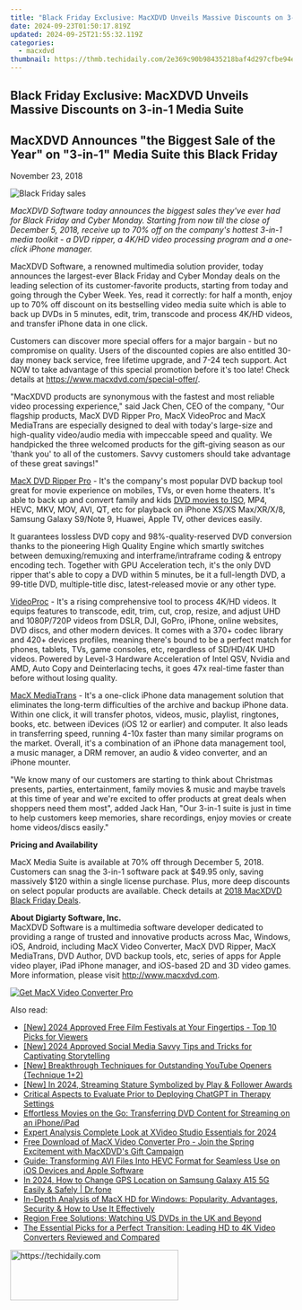 ```yaml
---
title: "Black Friday Exclusive: MacXDVD Unveils Massive Discounts on 3-in-1 Media Suite"
date: 2024-09-23T01:50:17.819Z
updated: 2024-09-25T21:55:32.119Z
categories:
  - macxdvd
thumbnail: https://thmb.techidaily.com/2e369c90b98435218baf4d297cfbe94e377c61af5c1d1c6b298751c3dd981af2.jpg
---
```


## Black Friday Exclusive: MacXDVD Unveils Massive Discounts on 3-in-1 Media Suite

## MacXDVD Announces "the Biggest Sale of the Year" on "3-in-1" Media Suite this Black Friday

November 23, 2018

![Black Friday sales](https://www.macxdvd.com/press-room/image/black-friday-giveaway.jpg) 

_MacXDVD Software today announces the biggest sales they've ever had for Black Friday and Cyber Monday. Starting from now till the close of December 5, 2018, receive up to 70% off on the company's hottest 3-in-1 media toolkit - a DVD ripper, a 4K/HD video processing program and a one-click iPhone manager._

MacXDVD Software, a renowned multimedia solution provider, today announces the largest-ever Black Friday and Cyber Monday deals on the leading selection of its customer-favorite products, starting from today and going through the Cyber Week. Yes, read it correctly: for half a month, enjoy up to 70% off discount on its bestselling video media suite which is able to back up DVDs in 5 minutes, edit, trim, transcode and process 4K/HD videos, and transfer iPhone data in one click.

Customers can discover more special offers for a major bargain - but no compromise on quality. Users of the discounted copies are also entitled 30-day money back service, free lifetime upgrade, and 7-24 tech support. Act NOW to take advantage of this special promotion before it's too late! Check details at <https://www.macxdvd.com/special-offer/>.

"MacXDVD products are synonymous with the fastest and most reliable video processing experience," said Jack Chen, CEO of the company, "Our flagship products, MacX DVD Ripper Pro, MacX VideoProc and MacX MediaTrans are especially designed to deal with today's large-size and high-quality video/audio media with impeccable speed and quality. We handpicked the three welcomed products for the gift-giving season as our 'thank you' to all of the customers. Savvy customers should take advantage of these great savings!"

[MacX DVD Ripper Pro](https://tools.techidaily.com/macxdvd/products/) \- It's the company's most popular DVD backup tool great for movie experience on mobiles, TVs, or even home theaters. It's able to back up and convert family and kids [DVD movies to ISO](https://tools.techidaily.com/macxdvd/products/), MP4, HEVC, MKV, MOV, AVI, QT, etc for playback on iPhone XS/XS Max/XR/X/8, Samsung Galaxy S9/Note 9, Huawei, Apple TV, other devices easily. 

It guarantees lossless DVD copy and 98%-quality-reserved DVD conversion thanks to the pioneering High Quality Engine which smartly switches between demuxing/remuxing and interframe/intraframe coding & entropy encoding tech. Together with GPU Acceleration tech, it's the only DVD ripper that's able to copy a DVD within 5 minutes, be it a full-length DVD, a 99-title DVD, multiple-title disc, latest-released movie or any other type.

[VideoProc](https://tools.techidaily.com/macxdvd/products/) \- It's a rising comprehensive tool to process 4K/HD videos. It equips features to transcode, edit, trim, cut, crop, resize, and adjust UHD and 1080P/720P videos from DSLR, DJI, GoPro, iPhone, online websites, DVD discs, and other modern devices. It comes with a 370+ codec library and 420+ devices profiles, meaning there's bound to be a perfect match for phones, tablets, TVs, game consoles, etc, regardless of SD/HD/4K UHD videos. Powered by Level-3 Hardware Acceleration of Intel QSV, Nvidia and AMD, Auto Copy and Deinterlacing techs, it goes 47x real-time faster than before without losing quality.

[MacX MediaTrans](https://tools.techidaily.com/macxdvd/products/) \- It's a one-click iPhone data management solution that eliminates the long-term difficulties of the archive and backup iPhone data. Within one click, it will transfer photos, videos, music, playlist, ringtones, books, etc. between iDevices (iOS 12 or earlier) and computer. It also leads in transferring speed, running 4-10x faster than many similar programs on the market. Overall, it's a combination of an iPhone data management tool, a music manager, a DRM remover, an audio & video converter, and an iPhone mounter.

"We know many of our customers are starting to think about Christmas presents, parties, entertainment, family movies & music and maybe travels at this time of year and we're excited to offer products at great deals when shoppers need them most", added Jack Han, "Our 3-in-1 suite is just in time to help customers keep memories, share recordings, enjoy movies or create home videos/discs easily."

**Pricing and Availability** 

MacX Media Suite is available at 70% off through December 5, 2018\. Customers can snag the 3-in-1 software pack at $49.95 only, saving massively $120 within a single license purchase. Plus, more deep discounts on select popular products are available. Check details at [2018 MacXDVD Black Friday Deals](https://tools.techidaily.com/macxdvd/products/).

**About Digiarty Software, Inc.**  
 MacXDVD Software is a multimedia software developer dedicated to providing a range of trusted and innovative products across Mac, Windows, iOS, Android, including MacX Video Converter, MacX DVD Ripper, MacX MediaTrans, DVD Author, DVD backup tools, etc, series of apps for Apple video player, iPad iPhone manager, and iOS-based 2D and 3D video games. More information, please visit http://www.macxdvd.com. 

[![Get MacX Video Converter Pro](https://www.macxdvd.com/press-room/../adv/mvcp-banner-r.jpg)](https://tools.techidaily.com/macxdvd/products/)

<ins class="adsbygoogle"
     style="display:block"
     data-ad-format="autorelaxed"
     data-ad-client="ca-pub-7571918770474297"
     data-ad-slot="1223367746"></ins>

<ins class="adsbygoogle"
     style="display:block"
     data-ad-client="ca-pub-7571918770474297"
     data-ad-slot="8358498916"
     data-ad-format="auto"
     data-full-width-responsive="true"></ins>

<span class="atpl-alsoreadstyle">Also read:</span>
<div><ul>
<li><a href="https://eaxpv-info.techidaily.com/new-2024-approved-free-film-festivals-at-your-fingertips-top-10-picks-for-viewers/"><u>[New] 2024 Approved Free Film Festivals at Your Fingertips - Top 10 Picks for Viewers</u></a></li>
<li><a href="https://facebook-videos.techidaily.com/new-2024-approved-social-media-savvy-tips-and-tricks-for-captivating-storytelling/"><u>[New] 2024 Approved Social Media Savvy Tips and Tricks for Captivating Storytelling</u></a></li>
<li><a href="https://youtube-sure.techidaily.com/reakthrough-techniques-for-outstanding-youtube-openers-technique-1plus2/"><u>[New] Breakthrough Techniques for Outstanding YouTube Openers (Technique 1+2)</u></a></li>
<li><a href="https://youtube-docs.techidaily.com/n-2024-streaming-stature-symbolized-by-play-and-follower-awards/"><u>[New] In 2024, Streaming Stature Symbolized by Play & Follower Awards</u></a></li>
<li><a href="https://tech-revival.techidaily.com/critical-aspects-to-evaluate-prior-to-deploying-chatgpt-in-therapy-settings/"><u>Critical Aspects to Evaluate Prior to Deploying ChatGPT in Therapy Settings</u></a></li>
<li><a href="https://dvd-bd.techidaily.com/effortless-movies-on-the-go-transferring-dvd-content-for-streaming-on-an-iphoneipad/"><u>Effortless Movies on the Go: Transferring DVD Content for Streaming on an iPhone/iPad</u></a></li>
<li><a href="https://some-techniques.techidaily.com/expert-analysis-complete-look-at-xvideo-studio-essentials-for-2024/"><u>Expert Analysis Complete Look at XVideo Studio Essentials for 2024</u></a></li>
<li><a href="https://dvd-bd.techidaily.com/free-download-of-macx-video-converter-pro-join-the-spring-excitement-with-macxdvds-gift-campaign/"><u>Free Download of MacX Video Converter Pro - Join the Spring Excitement with MacXDVD's Gift Campaign</u></a></li>
<li><a href="https://dvd-bd.techidaily.com/guide-transforming-avi-files-into-hevc-format-for-seamless-use-on-ios-devices-and-apple-software/"><u>Guide: Transforming AVI Files Into HEVC Format for Seamless Use on iOS Devices and Apple Software</u></a></li>
<li><a href="https://location-social.techidaily.com/in-2024-how-to-change-gps-location-on-samsung-galaxy-a15-5g-easily-and-safely-drfone-by-drfone-virtual-android/"><u>In 2024, How to Change GPS Location on Samsung Galaxy A15 5G Easily & Safely | Dr.fone</u></a></li>
<li><a href="https://dvd-bd.techidaily.com/in-depth-analysis-of-macx-hd-for-windows-popularity-advantages-security-and-how-to-use-it-effectively/"><u>In-Depth Analysis of MacX HD for Windows: Popularity, Advantages, Security & How to Use It Effectively</u></a></li>
<li><a href="https://dvd-bd.techidaily.com/region-free-solutions-watching-us-dvds-in-the-uk-and-beyond/"><u>Region Free Solutions: Watching US DVDs in the UK and Beyond</u></a></li>
<li><a href="https://dvd-bd.techidaily.com/the-essential-picks-for-a-perfect-transition-leading-hd-to-4k-video-converters-reviewed-and-compared/"><u>The Essential Picks for a Perfect Transition: Leading HD to 4K Video Converters Reviewed and Compared</u></a></li>
</ul></div>

<!-- affiliate ads begin -->
<a href="https://wigfever.sjv.io/c/5597632/1995803/22899" target="_top" id="1995803">
  <img src="//a.impactradius-go.com/display-ad/22899-1995803" border="0" alt="https://techidaily.com" width="300" height="90"/>
</a>
<img height="0" width="0" src="https://wigfever.sjv.io/i/5597632/1995803/22899" style="position:absolute;visibility:hidden;" border="0" />
<!-- affiliate ads end -->


